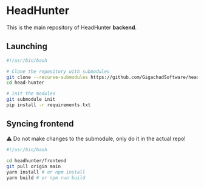 # HeadHunter
This is the main repository of HeadHunter **backend**.

## Launching
```bash
#!/usr/bin/bash

# Clone the repository with submodules
git clone --recurse-submodules https://github.com/GigachadSoftware/head-hunter
cd head-hunter

# Init the modules
git submodule init
pip install -r requirements.txt
```

## Syncing frontend
⚠️ Do not make changes to the submodule, only do it in the actual repo!
```bash
#!/usr/bin/bash
 
cd headhunter/frontend
git pull origin main
yarn install # or npm install
yarn build # or npm run build
```
